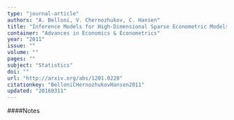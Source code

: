 ```yaml
---
type: "journal-article"
authors: "A. Belloni, V. Chernozhukov, C. Hansen"
title: "Inference Models for High-Dimensional Sparse Econometric Models"
container: "Advances in Economics & Econometrics"
year: "2011"
issue: ""
volume: ""
pages: ""
subject: "Statistics"
doi: ""
url: "http://arxiv.org/abs/1201.0220"
citationkey: "BelloniCHernozhukovHansen2011"
updated: "20160311"
---
```


####Notes











